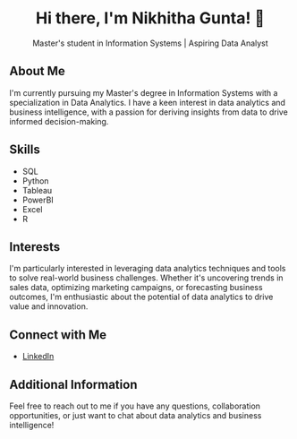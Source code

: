 
<h1 align="center">Hi there, I'm Nikhitha Gunta! 👋</h1> 

<p align="center">Master's student in Information Systems | Aspiring Data Analyst</p>

## About Me
I'm currently pursuing my Master's degree in Information Systems with a specialization in Data Analytics. I have a keen interest in data analytics and business intelligence, with a passion for deriving insights from data to drive informed decision-making.

## Skills
- SQL
- Python
- Tableau
- PowerBI
- Excel
- R

## Interests
I'm particularly interested in leveraging data analytics techniques and tools to solve real-world business challenges. Whether it's uncovering trends in sales data, optimizing marketing campaigns, or forecasting business outcomes, I'm enthusiastic about the potential of data analytics to drive value and innovation.


## Connect with Me
- [LinkedIn](www.linkedin.com/in/nikhitha-gunta-647106147)


## Additional Information
Feel free to reach out to me if you have any questions, collaboration opportunities, or just want to chat about data analytics and business intelligence!

